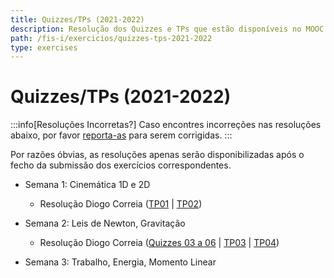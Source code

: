 ```yaml
---
title: Quizzes/TPs (2021-2022)
description: Resolução dos Quizzes e TPs que estão disponíveis no MOOC da UC (de 2021-2022).
path: /fis-i/exercicios/quizzes-tps-2021-2022
type: exercises
---
```


# Quizzes/TPs (2021-2022)

:::info[Resoluções Incorretas?]
Caso encontres incorreções nas resoluções abaixo, por favor
[reporta-as](https://github.com/diogotcorreia/resumos-leic/issues/new/choose)
para serem corrigidas.
:::

Por razões óbvias, as resoluções apenas serão disponibilizadas após o fecho da submissão dos exercícios correspondentes.

- Semana 1: Cinemática 1D e 2D

  - Resolução Diogo Correia ([TP01](https://drive.google.com/file/d/1OF67cJ8OCScs2W0g3xmZc9xWH9U9TcAl/view) | [TP02](https://drive.google.com/file/d/1gB_6_ZY8Da5q1CF0Uj6OztBM-KZ9EBhZ/view))

- Semana 2: Leis de Newton, Gravitação

  - Resolução Diogo Correia ([Quizzes 03 a 06](https://drive.google.com/file/d/1KqqGBnvDQo8raDqeujJc5v56hJWNP6y3/view) | [TP03](https://drive.google.com/file/d/1SoaEelwBg47wOMKtApqV5HZx-DoZ49rI/view) | [TP04](https://drive.google.com/file/d/1xW34NEOf3LDcDqWkBCTI6D6EBGF5VM7s/view))

- Semana 3: Trabalho, Energia, Momento Linear

